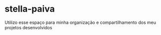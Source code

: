 # stella-paiva
Utilizo esse espaço para minha organização e compartilhamento dos meu projetos desenvolvidos
